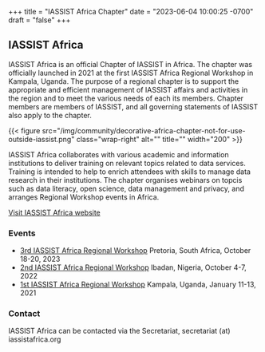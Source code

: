 +++
title = "IASSIST Africa Chapter"
date = "2023-06-04 10:00:25 -0700"
draft = "false"
+++
## IASSIST Africa

IASSIST Africa is an official Chapter of IASSIST in Africa. The chapter was officially launched in 2021 at the first IASSIST Africa Regional Workshop in Kampala, Uganda. The purpose of a regional chapter is to support the appropriate and efficient management of IASSIST affairs and activities in the region and to meet the various needs of each its members. Chapter members are members of IASSIST, and all governing statements of IASSIST also apply to the chapter.

{{< figure src="/img/community/decorative-africa-chapter-not-for-use-outside-iassist.png" class="wrap-right" alt="" title="" width="200" >}}

IASSIST Africa collaborates with various academic and information institutions to deliver training on relevant topics related to data services. Training is intended to help to enrich attendees with skills to manage data research in their institutions. The chapter organises webinars on topcis such as data literacy, open science, data management and privacy, and arranges Regional Workshop events in Africa.

<a class="btn btn-template-main" href="http://iassistafrica.org/" title="" >Visit IASSIST Africa website<span class="fas fa-external-link-alt"></span></a>

### Events

- [3rd IASSIST Africa Regional Workshop](/conferences/iassist-africa-2023) Pretoria, South Africa, October 18-20, 2023
- [2nd IASSIST Africa Regional Workshop](/conferences/iassist-africa-2022) Ibadan, Nigeria, October 4-7, 2022
- [1st IASSIST Africa Regional Workshop](/conferences/iassist-africa-2021) Kampala, Uganda, January 11-13, 2021 

### Contact

IASSIST Africa can be contacted via the Secretariat, secretariat (at) iassistafrica.org